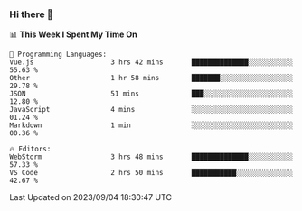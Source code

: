 ### Hi there 👋

<!--
**asdf12303116/asdf12303116** is a ✨ _special_ ✨ repository because its `README.md` (this file) appears on your GitHub profile.

Here are some ideas to get you started:

- 🔭 I’m currently working on ...
- 🌱 I’m currently learning ...
- 👯 I’m looking to collaborate on ...
- 🤔 I’m looking for help with ...
- 💬 Ask me about ...
- 📫 How to reach me: ...
- 😄 Pronouns: ...
- ⚡ Fun fact: ...
-->

<!--START_SECTION:waka-->
📊 **This Week I Spent My Time On** 

```text
💬 Programming Languages: 
Vue.js                   3 hrs 42 mins       ██████████████░░░░░░░░░░░   55.63 % 
Other                    1 hr 58 mins        ███████░░░░░░░░░░░░░░░░░░   29.78 % 
JSON                     51 mins             ███░░░░░░░░░░░░░░░░░░░░░░   12.80 % 
JavaScript               4 mins              ░░░░░░░░░░░░░░░░░░░░░░░░░   01.24 % 
Markdown                 1 min               ░░░░░░░░░░░░░░░░░░░░░░░░░   00.36 % 

🔥 Editors: 
WebStorm                 3 hrs 48 mins       ██████████████░░░░░░░░░░░   57.33 % 
VS Code                  2 hrs 50 mins       ███████████░░░░░░░░░░░░░░   42.67 % 
```


 Last Updated on 2023/09/04 18:30:47 UTC
<!--END_SECTION:waka-->
